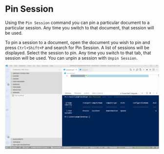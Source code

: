 # Pin Session

Using the `Pin Session` command you can pin a particular document to a particular session. Any time you switch to that document, that session will be used.

To pin a session to a document, open the document you wish to pin and press `Ctrl+Shift+P` and search for Pin Session. A list of sessions will be displayed. Select the session to pin. Any time you switch to that tab, that session will be used. You can unpin a session with `Unpin Session`. 

![](../../.gitbook/assets/pinsession.gif)

